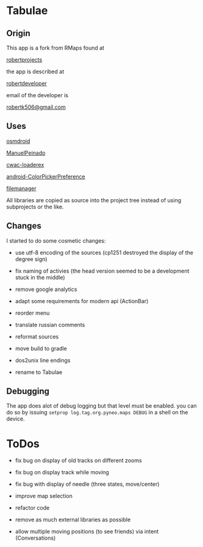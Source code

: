 Tabulae
=======

Origin
------

This app is a fork from RMaps found at

[robertprojects](https://code.google.com/p/robertprojects/source)

the app is described at

[robertdeveloper](http://robertdeveloper.blogspot.com/2009/08/rmaps.html)


email of the developer is

[robertk506@gmail.com](mailto:robertk506@gmail.com)

Uses
----

[osmdroid](https://github.com/osmdroid/osmdroid)

[ManuelPeinado](https://github.com/ManuelPeinado/MultiChoiceAdapter)

[cwac-loaderex](https://github.com/commonsguy/cwac-loaderex)

[android-ColorPickerPreference](https://github.com/attenzione/android-ColorPickerPreference)

[filemanager](https://github.com/openintents/filemanager)

All libraries are copied as source into the project tree instead of
using subprojects or the like.

Changes
-------

I started to do some cosmetic changes:

-	use utf-8 encoding of the sources (cp1251 destroyed the display of the
	degree sign)

-	fix naming of activies (the head version seemed to be a development stuck
	in the middle)

-	remove google analytics

-	adapt some requirements for modern api (ActionBar)

-	reorder menu

-	translate russian comments

-	reformat sources

-	move build to gradle

-	dos2unix line endings

-	rename to Tabulae

Debugging
---------

The app does alot of debug logging but that level must be enabled. you can do
so by issuing `setprop log.tag.org.pyneo.maps DEBUG` in a shell on the
device.

ToDos
=====

- fix bug on display of old tracks on different zooms

- fix bug on display track while moving

- fix bug with display of needle (three states, move/center)

- improve map selection

- refactor code

- remove as much external libraries as possible

- allow multiple moving positions (to see friends) via intent (Conversations)

